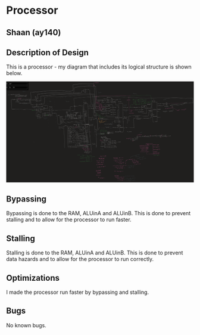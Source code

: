 # Processor
## Shaan (ay140)

## Description of Design

This is a processor - my diagram that includes its logical structure is shown below.

![Image](CPU.png)

## Bypassing
Bypassing is done to the RAM, ALUinA and ALUinB. This is done to prevent stalling and to allow for the processor to run faster.

## Stalling
Stalling is done to the RAM, ALUinA and ALUinB. This is done to prevent data hazards and to allow for the processor to run correctly.

## Optimizations
I made the processor run faster by bypassing and stalling.

## Bugs
No known bugs.